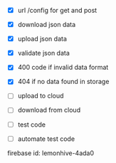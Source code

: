 - [x] url /config for get and post
- [x] download json data 
- [x] upload json data
- [x] validate json data
- [x] 400 code if invalid data format
- [x] 404 if no data found in storage
- [ ] upload to cloud
- [ ] download from cloud
- [ ] test code 
- [ ] automate test code


firebase id: lemonhive-4ada0